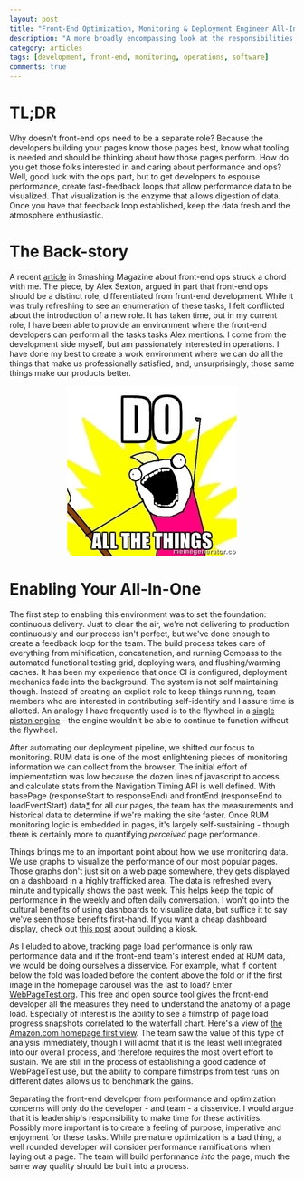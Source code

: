 ```yaml
---
layout: post
title: "Front-End Optimization, Monitoring & Deployment Engineer All-In-One"
description: "A more broadly encompassing look at the responsibilities of a front-end developer"
category: articles
tags: [development, front-end, monitoring, operations, software]
comments: true
---
```


# TL;DR
Why doesn't front-end ops need to be a separate role?  Because the developers building your pages know those pages best, know what tooling is needed and should be thinking about how those pages perform.  How do you get those folks interested in and caring about performance and ops?  Well, good luck with the ops part, but to get developers to espouse performance, create fast-feedback loops that allow performance data to be visualized.  That visualization is the enzyme that allows digestion of data.  Once you have that feedback loop established, keep the data fresh and the atmosphere enthusiastic.

# The Back-story
A recent [article](http://www.smashingmagazine.com/2013/06/11/front-end-ops/) in Smashing Magazine about front-end ops struck a chord with me.  The piece, by Alex Sexton, argued in part that front-end ops should be a distinct role, differentiated from front-end development.  While it was truly refreshing to see an enumeration of these tasks, I felt conflicted about the introduction of a new role.  It has taken time, but in my current role, I have been able to provide an environment where the front-end developers can perform all the tasks tasks Alex mentions.  I come from the development side myself, but am passionately interested in operations.  I have done my best to create a work environment where we can do all the things that make us professionally satisfied, and, unsurprisingly, those same things make our products better.

<p style="text-align:center;">
  <img src="/images/do-all-the-things.jpg" alt="Do All The Things">
</p>

# Enabling Your All-In-One
The first step to enabling this environment was to set the foundation: continuous delivery.  Just to clear the air, we're not delivering to production continuously and our process isn't perfect, but we've done enough to create a feedback loop for the team.  The build process takes care of everything from minification, concatenation, and running Compass to the automated functional testing grid, deploying wars, and flushing/warming caches.  It has been my experience that once CI is configured, deployment mechanics fade into the background.  The system is not self maintaining though.  Instead of creating an explicit role to keep things running, team members who are interested in contributing self-identify and I assure time is allotted.  An analogy I have frequently used is to the flywheel in a [single piston engine](http://en.wikipedia.org/wiki/Reciprocating_engine) - the engine wouldn't be able to continue to function without the flywheel.

After automating our deployment pipeline, we shifted our focus to monitoring.  RUM data is one of the most enlightening pieces of monitoring information we can collect from the browser.  The initial effort of implementation was low because the dozen lines of javascript to access and calculate stats from the Navigation Timing API is well defined.  With basePage (responseStart to responseEnd) and frontEnd (responseEnd to loadEventStart) data[&#42;](http://www.html5rocks.com/en/tutorials/webperformance/basics/#events) for all our pages, the team has the measurements and historical data to determine if we're making the site faster.  Once RUM monitoring logic is embedded in pages, it's largely self-sustaining - though there is certainly more to quantifying _perceived_ page performance.

Things brings me to an important point about how we use monitoring data.  We use graphs to visualize the performance of our most popular pages.  Those graphs don't just sit on a web page somewhere, they gets displayed on a dashboard in a highly trafficked area.  The data is refreshed every minute and typically shows the past week.  This helps keep the topic of performance in the weekly and often daily conversation.  I won't go into the cultural benefits of using dashboards to visualize data, but suffice it to say we've seen those benefits first-hand.  If you want a cheap dashboard display, check out [this post](/articles/2013/05/31/pi-dashboard-kiosk.html) about building a kiosk.

As I eluded to above, tracking page load performance is only raw performance data and if the front-end team's interest ended at RUM data, we would be doing ourselves a disservice.  For example, what if content below the fold was loaded before the content above the fold or if the first image in the homepage carousel was the last to load?  Enter [WebPageTest.org](http://www.webpagetest.org/).  This free and open source tool gives the front-end developer all the measures they need to understand the anatomy of a page load.  Especially of interest is the ability to see a filmstrip of page load progress snapshots correlated to the waterfall chart.  Here's a view of [the Amazon.com homepage first view](http://www.webpagetest.org/video/compare.php?tests=130718_XF_16KT-r%3A2-c%3A0&thumbSize=200&ival=100&end=full).  The team saw the value of this type of analysis immediately, though I will admit that it is the least well integrated into our overall process, and therefore requires the most overt effort to sustain.  We are still in the process of establishing a good cadence of WebPageTest use, but the ability to compare filmstrips from test runs on different dates allows us to benchmark the gains.

Separating the front-end developer from performance and optimization concerns will only do the developer - and team - a disservice.  I would argue that it is leadership's responsibility to make time for these activities.  Possibly more important is to create a feeling of purpose, imperative and enjoyment for these tasks.  While premature optimization is a bad thing, a well rounded developer will consider performance ramifications when laying out a page.  The team will build performance _into_ the page, much the same way quality should be built into a process.
